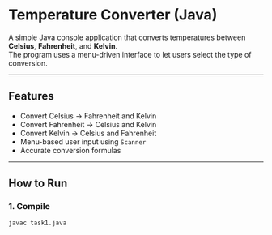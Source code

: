 
# Temperature Converter (Java)

A simple Java console application that converts temperatures between **Celsius**, **Fahrenheit**, and **Kelvin**.  
The program uses a menu-driven interface to let users select the type of conversion.

---

## Features
- Convert Celsius → Fahrenheit and Kelvin  
- Convert Fahrenheit → Celsius and Kelvin  
- Convert Kelvin → Celsius and Fahrenheit  
- Menu-based user input using `Scanner`  
- Accurate conversion formulas  

---

## How to Run

### 1. Compile
```sh
javac task1.java
